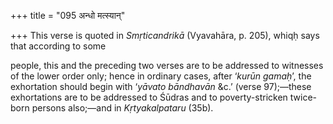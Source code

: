 +++
title = "095 अन्धो मत्स्यान्"

+++
This verse is quoted in *Smṛticandrikā* (Vyavahāra, p. 205), whiqḥ says
that according to some

people, this and the preceding two verses are to be addressed to
witnesses of the lower order only; hence in ordinary cases, after
‘*kurūn gamaḥ*’, the exhortation should begin with ‘*yāvato bāndhavān*
&c.’ (verse 97);—these exhortations are to be addressed to Śūdras and to
poverty-stricken twice-born persons also;—and in *Kṛtyakalpataru* (35b).


